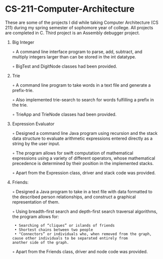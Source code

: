 # CS-211-Computer-Architecture
These are some of the projects I did while taking Computer Architecture (CS 211) during my spring semester of sophomore year of college. All projects are completed in C. Third project is an Assembly debugger project.

  1. Big Integer
  
      ◦ A command line interface program to parse, add, subtract, and multiply integers larger than can be stored in the int datatype.
      
      ◦ BigTest and DigitNode classes had been provided.
      
  2. Trie
  
      ◦ A command line program to take words in a text file and generate a prefix-trie. 
      
      ◦ Also implemented trie-search to search for words fulfilling a prefix in the trie. 
      
      ◦ TrieApp and TrieNode classes had been provided.
      
  3. Expression Evaluator
  
      ◦ Designed a command line Java program using recursion and the stack data structure to evaluate arithmetic expressions entered             directly as a string by the user input. 
      
      ◦ The program allows for swift computation of mathematical expressions using a variety of different operators, whose mathematical         precedence is determined by their position in the implemented stacks.
      
      ◦ Apart from the Expression class, driver and stack code was provided.
      
  4. Friends:
  
       ◦ Designed a Java program to take in a text file with data formatted to the described person relationships, and construct a                graphical representation of them. 
      
      ◦ Using breadth-first search and depth-first search traversal algorithms, the program allows for:
      
          • Searching of “cliques” or islands of friends 
          • Shortest chains between two people
          • "Connectors” or individuals who, when removed from the graph, cause other individuals to be separated entirely from                      another side of the graph. 
            
      ◦ Apart from the Friends class, driver and node code was provided.
      
